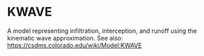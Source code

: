 # KWAVE
A model representing infiltration, interception, and runoff using the kinematic wave approximation. See also: https://csdms.colorado.edu/wiki/Model:KWAVE
